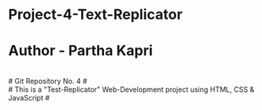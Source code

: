 # Project-4-Text-Replicator

# Author - Partha Kapri
<br>
# Git Repository No. 4 #
<br>
# This is a "Test-Replicator" Web-Development project using HTML, CSS & JavaScript #
